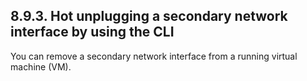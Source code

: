 ## 8.9.3. Hot unplugging a secondary network interface by using the CLI

You can remove a secondary network interface from a running virtual machine (VM).

<!-- image -->

